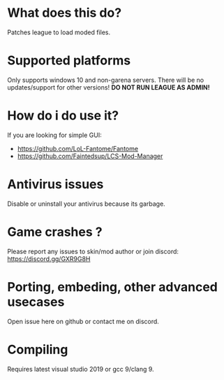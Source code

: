 # What does this do?
 Patches league to load moded files. 

# Supported platforms
 Only supports windows 10 and non-garena servers. 
 There will be no updates/support for other versions! 
 **DO NOT RUN LEAGUE AS ADMIN!**

# How do i do use it?
 If you are looking for simple GUI:
  - https://github.com/LoL-Fantome/Fantome 
  - https://github.com/Faintedsup/LCS-Mod-Manager 

# Antivirus issues
 Disable or uninstall your antivirus because its garbage. 

# Game crashes ?
 Please report any issues to skin/mod author or join discord:  https://discord.gg/GXR9G8H

# Porting, embeding, other advanced usecases
 Open issue here on github or contact me on discord. 

# Compiling
 Requires latest visual studio 2019 or gcc 9/clang 9. 
